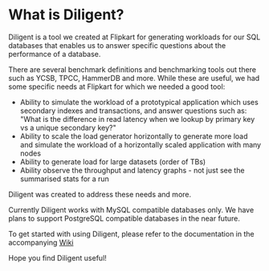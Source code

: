 # What is Diligent?

Diligent is a tool we created at Flipkart for generating workloads for our SQL databases that enables us to answer specific questions about the performance of a database.

There are several benchmark definitions and benchmarking tools out there such as YCSB, TPCC, HammerDB and more. While these are useful, we had some specific needs at Flipkart for which we needed a good tool:

- Ability to simulate the workload of a prototypical application which uses secondary indexes and transactions, and answer questions such as: "What is the difference in read latency when we lookup by primary key vs a unique secondary key?"
- Ability to scale the load generator horizontally to generate more load and simulate the workload of a horizontally scaled application with many nodes
- Ability to generate load for large datasets (order of TBs)
- Ability observe the throughput and latency graphs - not just see the summarised stats for a run

Diligent was created to address these needs and more.

Currently Diligent works with MySQL compatible databases only. We have plans to support PostgreSQL compatible databases in the near future.

To get started with using Diligent, please refer to the documentation in the accompanying [Wiki](https://github.com/flipkart-incubator/diligent/wiki)

Hope you find Diligent useful!

